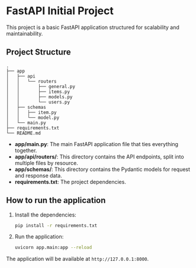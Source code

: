 # FastAPI Initial Project

This project is a basic FastAPI application structured for scalability and maintainability.

## Project Structure

```
.
├── app
│   ├── api
│   │   └── routers
│   │       ├── general.py
│   │       ├── items.py
│   │       ├── models.py
│   │       └── users.py
│   ├── schemas
│   │   ├── item.py
│   │   └── model.py
│   └── main.py
├── requirements.txt
└── README.md
```

- **app/main.py**: The main FastAPI application file that ties everything together.
- **app/api/routers/**: This directory contains the API endpoints, split into multiple files by resource.
- **app/schemas/**: This directory contains the Pydantic models for request and response data.
- **requirements.txt**: The project dependencies.

## How to run the application

1.  Install the dependencies:
    ```bash
    pip install -r requirements.txt
    ```

2.  Run the application:
    ```bash
    uvicorn app.main:app --reload
    ```
The application will be available at `http://127.0.0.1:8000`. 